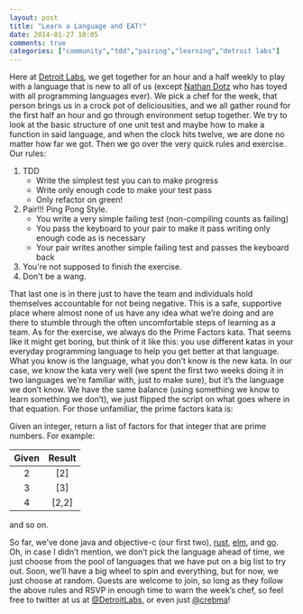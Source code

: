 ```yaml
---
layout: post
title: "Learn a Language and EAT!"
date: 2014-01-27 10:05
comments: true
categories: ["community","tdd","pairing","learning","detroit labs"]
---
```

Here at [Detroit Labs](http://detroitlabs.com), we get together for an hour and a half weekly to play with a language that is new to all of us (except [Nathan Dotz](http://twitter.com/nathandotz) who has toyed with all programming languages ever). We pick a chef for the week, that person brings us in a crock pot of deliciousities, and we all gather round for the first half an hour and go through environment setup together. We try to look at the basic structure of one unit test and maybe how to make a function in said language, and when the clock hits twelve, we are done no matter how far we got. Then we go over the very quick rules and exercise. Our rules:

1. TDD
    * Write the simplest test you can to make progress
    * Write only enough code to make your test pass
    * Only refactor on green!
2. Pair!!! Ping Pong Style.
    * You write a very simple failing test (non-compiling counts as failing)
    * You pass the keyboard to your pair to make it pass writing only enough code as is necessary
    * Your pair writes another simple failing test and passes the keyboard back
3. You're not supposed to finish the exercise.
4. Don't be a wang.

That last one is in there just to have the team and individuals hold themselves accountable for not being negative. This is a safe, supportive place where almost none of us have any idea what we’re doing and are there to stumble through the often uncomfortable steps of learning as a team. As for the exercise, we always do the Prime Factors kata. That seems like it might get boring, but think of it like this: you use different katas in your everyday programming language to help you get better at that language. What you know is the language, what you don’t know is the new kata. In our case, we know the kata very well (we spent the first two weeks doing it in two languages we’re familiar with, just to make sure), but it’s the language we don’t know. We have the same balance (using something we know to learn something we don’t), we just flipped the script on what goes where in that equation. For those unfamiliar, the prime factors kata is:

Given an integer, return a list of factors for that integer that are prime numbers. For example:

Given |Result  
:-:|:---:
2 	|[2]  
3  |[3]  
4  |[2,2]
and so on.

So far, we’ve done java and objective-c (our first two), [rust](http://rust-lang.org), [elm](http://elm-lang.org), and [go](http://go-lang.com). Oh, in case I didn’t mention, we don’t pick the language ahead of time, we just choose from the pool of languages that we have put on a big list to try out. Soon, we’ll have a big wheel to spin and everything, but for now, we just choose at random. Guests are welcome to join, so long as they follow the above rules and RSVP in enough time to warn the week’s chef, so feel free to twitter at us at [@DetroitLabs](http://twitter.com/DetroitLabs), or even just [@crebma](http://twitter.com/crebma)!